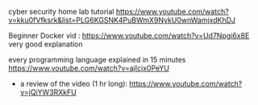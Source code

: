 cyber security home lab tutorial 
https://www.youtube.com/watch?v=kku0fVfksrk&list=PLG6KGSNK4PuBWmX9NykU0wnWamjxdKhDJ


Beginner Docker vid :
https://www.youtube.com/watch?v=Ud7Npgi6x8E
very good explanation


every programming language explained in 15 minutes
https://www.youtube.com/watch?v=ajIcjx0PeYU
- a review of the video (1 hr long): https://www.youtube.com/watch?v=jQiYW3RXkFU




